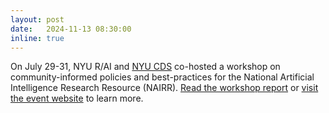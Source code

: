 ```yaml
---
layout: post
date:   2024-11-13 08:30:00
inline: true
---
```


 On July 29-31, NYU R/AI and [NYU CDS](http://cds.nyu.edu) co-hosted a workshop on community-informed policies and best-practices for the National Artificial Intelligence Research Resource (NAIRR). [Read the workshop report](https://r-ai.co/nairr_report) or [visit the event website](https://r-ai.co/nairr_2024) to learn more. 

